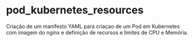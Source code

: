 # pod_kubernetes_resources
Criação de um manifesto YAML para criaçao de um Pod em Kubernetes com imagem do nginx e definição de recursos e limites de CPU e Memória.
